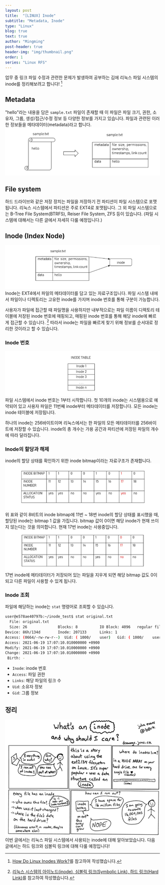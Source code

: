 ```yaml
---
layout: post
title:  "[LINUX] Inode"
subtitle: "Metadata, Inode"
type: "Linux"
blog: true
text: true
author: "Mingming"
post-header: true
header-img: "img/thumbnail.png"
order: 1
series: "Linux RFS"
---
```

업무 중 링크 파일 수정과 관련한 문제가 발생하여 공부하는 김에 리눅스 파일 시스템의 inode를 정리해보려고 합니다! [^1]

## Metadata
"hello"라는 내용을 담은 `sample.txt` 파일이 존재할 때 이 파일은 파일 크기, 권한, 소유자, 그룹, 생성/접근/수정 정보 등 다양한 정보를 가지고 있습니다. 파일과 관련된 이러한 정보들을 메타데이터(metadata)라고 합니다. 
![metadata](img/metadata.PNG)
## File system
하드 드라이브와 같은 저장 장치는 파일을 저장하기 전 파티션이 파일 시스템으로 포맷됩니다. 리눅스 시스템에서 파티션은 주로 EXT4로 포맷됩니다. 그 외 파일 시스템으로는 B-Tree File System(BTRFS), Reiser File System, ZFS 등이 있습니다. (파일 시스템에 대해서는 다른 글에서 자세히 다룰 예정입니다.)

## Inode (Index Node)
![inode](img/inode.PNG)
Inode는 EXT4에서 파일의 메타데이터를 담고 있는 자료구조입니다. 파일 시스템 내에서 파일이나 디렉토리는 고유한 inode를 가지며 inode 번호를 통해 구분이 가능합니다.

사용자가 파일에 접근할 때 파일명을 사용하지만 내부적으로는 파일 이름이 디렉토리 테이블에 저장된 inode 번호에 매핑되고, 매핑된 inode 번호를 통해 해당 inode에 빠르게 접근할 수 있습니다. [^2] 따라서 inode는 파일을 빠르게 찾기 위해 정보를 순서대로 정리한 것이라고 할 수 있습니다.

### Inode 번호
![Inode table](img/inode_table.PNG)
파일 시스템에서 inode 번호는 1부터 시작합니다. 첫 10개의 inode는 시스템용으로 예약되어 있고 사용자 파일은 11번째 inode부터 메타데이터를 저장합니다. 모든 inode는 inode 테이블에 저장됩니다.

하나의 inode는 256바이트이며 리눅스에서는 한 파일의 모든 메타데이터를 256바이트에 저장할 수 있습니다. inode의 총 개수는 가용 공간과 파티션에 저장된 파일의 개수에 따라 달라집니다.

### Inode의 할당과 해제
inode의 할당 상태를 확인하기 위한 inode bitmap이라는 자료구조가 존재합니다. 
![Inode bitmap](img/inode_table2.PNG)
위 표와 같이 8비트의 inode bitmap에 11번 ~ 18번 inode의 할당 상태를 표시했을 때, 할당된 inode는 bitmap 1 값을 가집니다. bitmap 값이 0이면 해당 inode가 현재 쓰이지 않는다는 것을 의미합니다. 현재 17번 inode는 사용중입니다.
![Inode bitmap table](img/inode_table3.PNG)
17번 inode에 메타데이터가 저장되어 있는 파일을 지우게 되면 해당 bitmap 값도 0이 되고 다른 파일이 사용할 수 있게 됩니다.

### Inode 조회
파일에 해당하는 inode는 `stat` 명령어로 조회할 수 있습니다.
```bash
user@e578ae40797b:~/inode_test$ stat original.txt
  File: original.txt
  Size: 26              Blocks: 8          IO Block: 4096   regular file
Device: 86h/134d        Inode: 207133      Links: 1
Access: (0664/-rw-rw-r--)  Uid: ( 1000/    user)   Gid: ( 1000/    user)
Access: 2021-06-19 17:07:10.010000000 +0900
Modify: 2021-06-19 17:07:10.010000000 +0900
Change: 2021-06-19 17:07:10.010000000 +0900
 Birth: -
```
- `Inode`: inode 번호
- `Access`: 파일 권한
- `Links`: 해당 파일의 링크 수
- `Uid`: 소유자 정보
- `Gid`: 그룹 정보

## 정리
![imode drawing](img/inodes_drawing.png)
이번 글에서는 리눅스 파일 시스템에서 사용되는 inode에 대해 알아보았습니다. 다음 글에서는 하드 링크와 심볼릭 링크에 대해 다룰 예정입니다!

[^1]: [How Do Linux Inodes Work?](https://www.maketecheasier.com/how-do-linux-inodes-work/)를 참고하여 작성했습니다.
[^2]: [리눅스 시스템의 아이노드(inode), 심볼릭 링크(Symbolic Link), 하드 링크(Hard Link)](https://koromoon.blogspot.com/2018/05/inode-symbolic-link-hard-link.html)를 참고하여 작성했습니다.